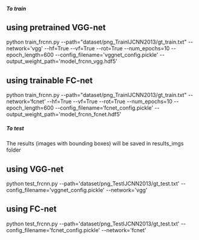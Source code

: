 ##### To train #####

## using pretrained VGG-net

python train_frcnn.py --path="dataset/png_TrainIJCNN2013/gt_train.txt" --network='vgg' --hf=True --vf=True --rot=True --num_epochs=10 --epoch_length=600 --config_filename='vggnet_config.pickle' --output_weight_path='model_frcnn_vgg.hdf5'

## using trainable FC-net

python train_frcnn.py --path="dataset/png_TrainIJCNN2013/gt_train.txt" --network=‘fcnet’ --hf=True --vf=True --rot=True --num_epochs=10 --epoch_length=600 --config_filename=‘fcnet_config.pickle' --output_weight_path='model_frcnn_fcnet.hdf5'




##### To test ######

The results (images with bounding boxes) will be saved in results_imgs folder

## using VGG-net

python test_frcnn.py --path='dataset/png_TestIJCNN2013/gt_test.txt' --config_filename='vggnet_config.pickle' --network='vgg'


## using FC-net

python test_frcnn.py --path='dataset/png_TestIJCNN2013/gt_test.txt' --config_filename='fcnet_config.pickle' --network='fcnet'
